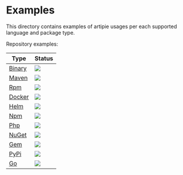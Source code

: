 # Examples

This directory contains examples of artipie usages per each supported language and package type.

Repository examples:

| Type  | Status   |
|---|---|
| [Binary](./binary) | [![](https://github.com/artipie/artipie/workflows/Proof::binary/badge.svg)](./binary) |
| [Maven](./maven) | [![](https://github.com/artipie/artipie/workflows/Proof::maven/badge.svg)](./maven) |
| [Rpm](./rpm) | [![](https://github.com/artipie/artipie/workflows/Proof::rpm/badge.svg)](./rpm) |
| [Docker](./docker) | [![](https://github.com/artipie/artipie/workflows/Proof::docker/badge.svg)](./docker) |
| [Helm](./helm) | [![](https://github.com/artipie/artipie/workflows/Proof::helm/badge.svg)](./helm) |
| [Npm](./npm) | [![](https://github.com/artipie/artipie/workflows/Proof::npm/badge.svg)](./npm) |
| [Php](./php) | [![](https://github.com/artipie/artipie/workflows/Proof::php/badge.svg)](./php) |
| [NuGet](./nuget) | [![](https://github.com/artipie/artipie/workflows/Proof::nuget/badge.svg)](./nuget) |
| [Gem](./gem) | [![](https://github.com/artipie/artipie/workflows/Proof::gem/badge.svg)](./gem) |
| [PyPi](./pypi) | [![](https://github.com/artipie/artipie/workflows/Proof::pypi/badge.svg)](./pypi) |
| [Go](./go) | [![](https://github.com/artipie/artipie/workflows/Proof::go/badge.svg)](./go) |